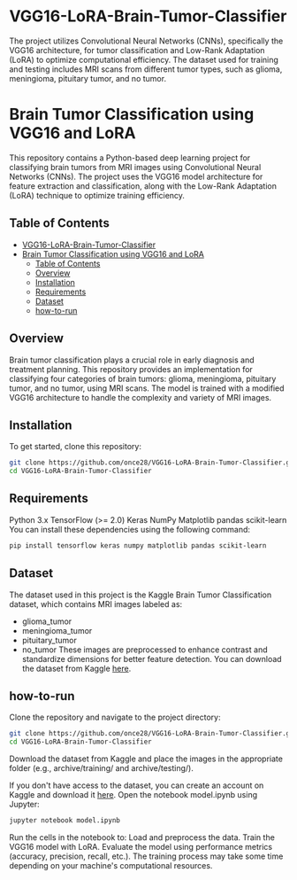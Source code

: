 # VGG16-LoRA-Brain-Tumor-Classifier
The project utilizes Convolutional Neural Networks (CNNs), specifically the VGG16 architecture, for tumor classification and Low-Rank Adaptation (LoRA) to optimize computational efficiency. The dataset used for training and testing includes MRI scans from different tumor types, such as glioma, meningioma, pituitary tumor, and no tumor.

# Brain Tumor Classification using VGG16 and LoRA

This repository contains a Python-based deep learning project for classifying brain tumors from MRI images using Convolutional Neural Networks (CNNs). The project uses the VGG16 model architecture for feature extraction and classification, along with the Low-Rank Adaptation (LoRA) technique to optimize training efficiency.

## Table of Contents

- [VGG16-LoRA-Brain-Tumor-Classifier](#vgg16-lora-brain-tumor-classifier)
- [Brain Tumor Classification using VGG16 and LoRA](#brain-tumor-classification-using-vgg16-and-lora)
  - [Table of Contents](#table-of-contents)
  - [Overview](#overview)
  - [Installation](#installation)
  - [Requirements](#requirements)
  - [Dataset](#dataset)
  - [how-to-run](#how-to-run)

## Overview

Brain tumor classification plays a crucial role in early diagnosis and treatment planning. This repository provides an implementation for classifying four categories of brain tumors: glioma, meningioma, pituitary tumor, and no tumor, using MRI scans. The model is trained with a modified VGG16 architecture to handle the complexity and variety of MRI images.

## Installation

To get started, clone this repository:

```bash
git clone https://github.com/once28/VGG16-LoRA-Brain-Tumor-Classifier.git
cd VGG16-LoRA-Brain-Tumor-Classifier
```

## Requirements
Python 3.x
TensorFlow (>= 2.0)
Keras
NumPy
Matplotlib
pandas
scikit-learn
You can install these dependencies using the following command:

```bash
pip install tensorflow keras numpy matplotlib pandas scikit-learn
```

## Dataset
The dataset used in this project is the Kaggle Brain Tumor Classification dataset, which contains MRI images labeled as:

- glioma_tumor
- meningioma_tumor
- pituitary_tumor
- no_tumor
These images are preprocessed to enhance contrast and standardize dimensions for better feature detection. You can download the dataset from Kaggle [here](https://www.kaggle.com/datasets/sartajbhuvaji/brain-tumor-classification-mri).

## how-to-run
Clone the repository and navigate to the project directory:
```bash
git clone https://github.com/once28/VGG16-LoRA-Brain-Tumor-Classifier.git
cd VGG16-LoRA-Brain-Tumor-Classifier
```
Download the dataset from Kaggle and place the images in the appropriate folder (e.g., archive/training/ and archive/testing/).

If you don't have access to the dataset, you can create an account on Kaggle and download it [here](https://www.kaggle.com/datasets/sartajbhuvaji/brain-tumor-classification-mri).
Open the notebook model.ipynb using Jupyter:

```bash
jupyter notebook model.ipynb 
```

Run the cells in the notebook to:
Load and preprocess the data.
Train the VGG16 model with LoRA.
Evaluate the model using performance metrics (accuracy, precision, recall, etc.).
The training process may take some time depending on your machine's computational resources.
